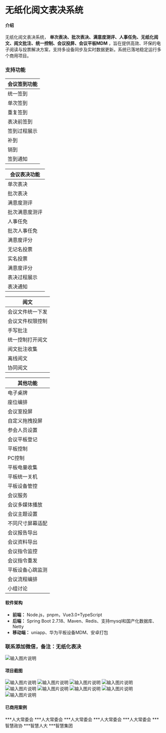 # 无纸化阅文表决系统

#### 介绍
无纸化阅文表决系统， **单次表决、批次表决、满意度测评、人事任免、无纸化阅文、阅文批注、统一控制、会议投屏、会议平板MDM** ，旨在提供高效、环保的电子阅读与投票解决方案，支持多设备同步及实时数据更新。系统已落地稳定运行多个商用项目。

### 支持功能

| 会议签到功能   |   
|--------|
| 统一签到   |
| 单次签到   |
| 重复签到   |
| 表决前签到  |
| 签到过程展示 |
| 补到     |
| 销到     |
| 签到通知   |

| 会议表决功能   |
|--------|
| 单次表决   |
| 批次表决   |
| 满意度测评   |
| 批次满意度测评  |
| 人事任免 |
| 批次人事任免     |
| 满意度评分     |
| 无记名投票     |
| 实名投票     |
| 满意度评分     |
| 表决过程展示   |
| 表决通知   |


| 阅文   |
|--------|
| 会议文件统一下发   |
| 会议文件权限控制   |
| 手写批注   |
| 统一控制打开阅文  |
| 阅文批注收集 |
| 离线阅文     |
| 协同阅文  |

| 其他功能   |
|--------|
| 电子桌牌   |
| 座位编排   |
| 会议室投屏   |
| 自定义拖拽投屏   |
| 参会人员设置  |
| 会议平板登记 |
| 平板控制     |
| PC控制     |
| 平板电量收集     |
| 平板统一关机     |
| 平板设备管控     |
| 会议服务     |
| 会议多媒体播放     |
| 会议主题设置     |
| 不同尺寸屏幕适配    |
| 会议报告导出    |
| 会议资料导出    |
| 会议指令监控   |
| 会议指令重发   |
| 平板设备心跳监测  |
| 会议流程编排  |
| 小组讨论  |

 




#### 软件架构

-  **前端：** Node.js，pnpm，Vue3.0+TypeScript
-  **后端：** Spring Boot 2.7.18、Maven、Redis、支持mysql和国产化数据库、Netty
-  **移动端：** uniapp、华为平板设备MDM、安卓打包

### 联系添加微信，备注：无纸化表决
![输入图片说明](image.png)

#### 项目截图
![输入图片说明](jietuimage.png)
![输入图片说明](jietu1image.png)
![输入图片说明](jietu2image.png)
![输入图片说明](jietu3image.png)
![输入图片说明](jietu4image.png)
![输入图片说明](jietu5image.png)
![输入图片说明](jietu6image.png)
![输入图片说明](jietu7image.png)
![输入图片说明](jietu8image.png)

#### 已商用案例

***人大常委会
***人大常委会
***人大常委会
***人大常委会
***人大常委会
***智慧政协
***智慧人大
***智慧集团